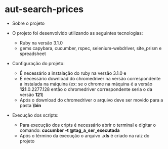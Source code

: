 # aut-search-prices

* Sobre o projeto

* O projeto foi desenvolvido utilizando as seguintes tecnologias:

  - Ruby na versão 3.1.0
  - gems capybara, cucumber, rspec, selenium-webdriver, site_prism e spreadsheet

* Configuração do projeto:

  - É necessário a instalação do ruby na versão 3.1.0 e
  - É necessário download do chromedriver na versão correspondente a instalada na máquina (ex: se o chrome na máquina é a versão **121**.0.2277.128 então o chromedriver correspondente seria o da versão **121**)
  - Após o download do chromedriver o arquivo deve ser movido para a pasta **\bin**
 
* Execução dos scripts:

  - Para execução dos cripts é necessário abrir o terminal e digitar o comando: **cucumber -t @tag_a_ser_executada**
  - Após o término da execução o arquivo **.xls** é criado na raiz do projeto
